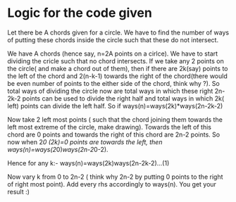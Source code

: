 # Logic for the code given

Let there be  A chords given for a circle. We have to find the number of ways of putting these chords inside the circle such that these do 
not intersect. 

We have A chords (hence say, n=2A points on a cirlce). We have to start dividing the cricle such that no chord
intersects. If we take any 2 points on the circle( and make a chord out of them), then if there are 2k(say) points to the left of the chord
and 2(n-k-1) towards the right of the chord(there would be even number of points to the either side of the chord, think why ?). So total
ways of dividing the circle now are total ways in which these right 2n-2k-2 points can be used to divide the right half and total ways in which 
2k( left) points can divide the left half. So if ways(n)=ways(2k)*ways(2n-2k-2)

Now take 2 left most points ( such that the chord joining them towards the left most extreme of the circle, make drawing).
Towards the left of this chord are 0 points and towards the right of this chord are 2n-2 points. So now when 2*0 (2k)=0 points are towards
the left, then ways(n)=ways(2*0)*ways(2n-2*0-2). 

Hence for any k:- ways(n)=ways(2k)ways(2n-2k-2)...(1)

Now vary k from 0 to 2n-2 ( think why 2n-2 by putting 0 points to the right of right most point). Add every rhs accordingly to ways(n). You get
your result :) 






      







